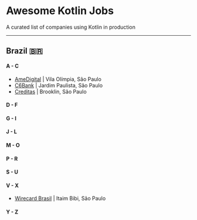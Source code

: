 # Awesome Kotlin Jobs
A curated list of companies using Kotlin in production

---

## Brazil 🇧🇷

#### A - C
* [AmeDigital](https://www.amedigital.com/) | Vila Olímpia, São Paulo
* [C6Bank](https://www.c6bank.com.br/) | Jardim Paulista, São Paulo
* [Creditas](https://www.creditas.com/) | Brooklin, São Paulo
#### D - F
#### G - I
#### J - L
#### M - O
#### P - R
#### S - U
#### V - X
* [Wirecard Brasil](https://wirecard.com.br/) | Itaim Bibi, São Paulo
#### Y - Z